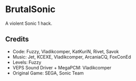 # BrutalSonic
A violent Sonic 1 hack.

## Credits
- Code: Fuzzy, Vladikcomper, KatKuriN, Rivet, Savok
- Music: Jet, KCEXE, Vladikcomper, ArcaniaCQ, FoxConEd
- Levels: Fuzzy
- VEPS Sound Driver + MegaPCM: Vladikcomper
- Original Game: SEGA, Sonic Team
